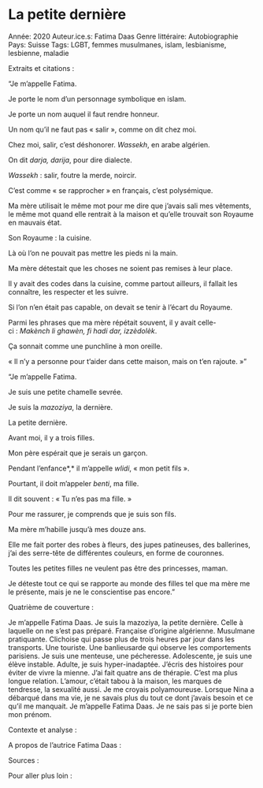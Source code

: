 # La petite dernière

Année: 2020
Auteur.ice.s: Fatima Daas
Genre littéraire: Autobiographie
Pays: Suisse
Tags: LGBT, femmes musulmanes, islam, lesbianisme, lesbienne, maladie

Extraits et citations : 

“Je m’appelle Fatima.

Je porte le nom d’un personnage symbolique en islam.

Je porte un nom auquel il faut rendre honneur.

Un nom qu’il ne faut pas « salir », comme on dit chez moi.

Chez moi, salir, c’est déshonorer. *Wassekh*, en arabe algérien.

On dit *darja, darija*, pour dire dialecte.

*Wassekh* : salir, foutre la merde, noircir.

C’est comme « se rapprocher » en français, c’est polysémique.

Ma mère utilisait le même mot pour me dire que j’avais sali mes vêtements, le même mot quand elle rentrait à la maison et qu’elle trouvait son Royaume en mauvais état.

Son Royaume : la cuisine.

Là où l’on ne pouvait pas mettre les pieds ni la main.

Ma mère détestait que les choses ne soient pas remises à leur place.

Il y avait des codes dans la cuisine, comme partout ailleurs, il fallait les connaître, les respecter et les suivre.

Si l’on n’en était pas capable, on devait se tenir à l’écart du Royaume.

Parmi les phrases que ma mère répétait souvent, il y avait celle-ci : *Makènch li ghawèn, fi hadi dar, izzèdolèk*.

Ça sonnait comme une punchline à mon oreille.

« Il n’y a personne pour t’aider dans cette maison, mais on t’en rajoute. »”

“Je m’appelle Fatima.

Je suis une petite chamelle sevrée.

Je suis la *mazoziya*, la dernière.

La petite dernière.

Avant moi, il y a trois filles.

Mon père espérait que je serais un garçon.

Pendant l’enfance*,* il m’appelle *wlidi*, « mon petit fils ».

Pourtant, il doit m’appeler *benti*, ma fille.

Il dit souvent : « Tu n’es pas ma fille. »

Pour me rassurer, je comprends que je suis son fils.

Ma mère m’habille jusqu’à mes douze ans.

Elle me fait porter des robes à fleurs, des jupes patineuses, des ballerines, j’ai des serre-tête de différentes couleurs, en forme de couronnes.

Toutes les petites filles ne veulent pas être des princesses, maman.

Je déteste tout ce qui se rapporte au monde des filles tel que ma mère me le présente, mais je ne le conscientise pas encore.”

Quatrième de couverture : 

Je m’appelle Fatima Daas. Je suis la mazoziya, la petite dernière. Celle à laquelle on ne s’est pas préparé. Française d’origine algérienne. Musulmane pratiquante. Clichoise qui passe plus de trois heures par jour dans les transports. Une touriste. Une banlieusarde qui observe les comportements parisiens. Je suis une menteuse, une pécheresse. Adolescente, je suis une élève instable. Adulte, je suis hyper-inadaptée. J’écris des histoires pour éviter de vivre la mienne. J’ai fait quatre ans de thérapie. C’est ma plus longue relation. L’amour, c’était tabou à la maison, les marques de tendresse, la sexualité aussi. Je me croyais polyamoureuse. Lorsque Nina a débarqué dans ma vie, je ne savais plus du tout ce dont j’avais besoin et ce qu’il me manquait. Je m’appelle Fatima Daas. Je ne sais pas si je porte bien mon prénom.

Contexte et analyse : 

A propos de l’autrice Fatima Daas : 

Sources : 

Pour aller plus loin :